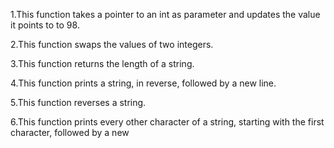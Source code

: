 1.This function takes a pointer to an int as parameter and updates the value it points to to 98.

2.This function swaps the values of two integers.

3.This function returns the length of a string.

4.This function prints a string, in reverse, followed by a new line.

5.This function reverses a string.

6.This function prints every other character of a string, starting with the first character, followed by a new
